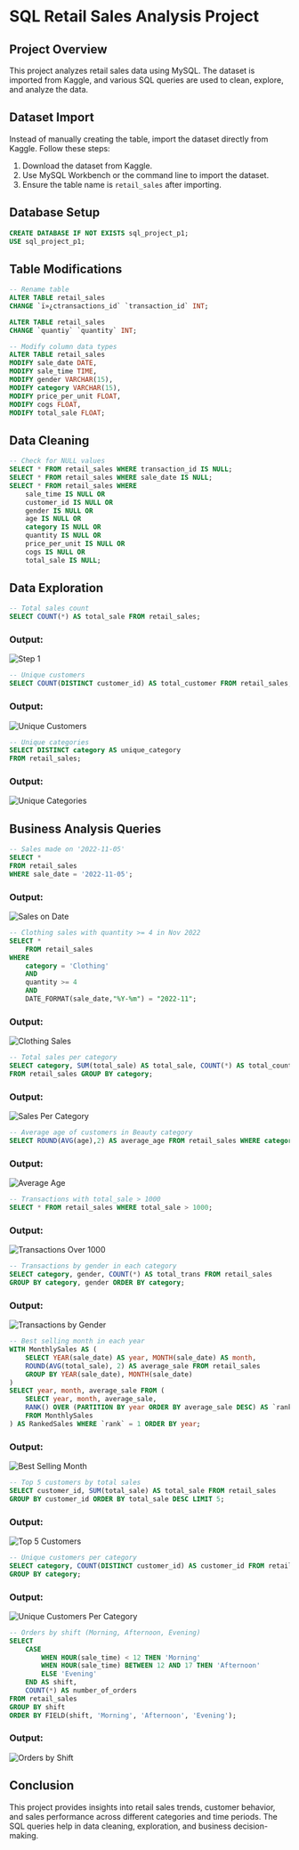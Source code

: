 # SQL Retail Sales Analysis Project

## Project Overview

This project analyzes retail sales data using MySQL. The dataset is imported from Kaggle, and various SQL queries are used to clean, explore, and analyze the data.

## Dataset Import

Instead of manually creating the table, import the dataset directly from Kaggle. Follow these steps:

1. Download the dataset from Kaggle.
2. Use MySQL Workbench or the command line to import the dataset.
3. Ensure the table name is `retail_sales` after importing.

## Database Setup

```sql
CREATE DATABASE IF NOT EXISTS sql_project_p1;
USE sql_project_p1;
```

## Table Modifications

```sql
-- Rename table
ALTER TABLE retail_sales
CHANGE `ï»¿ctransactions_id` `transaction_id` INT;

ALTER TABLE retail_sales
CHANGE `quantiy` `quantity` INT;

-- Modify column data types
ALTER TABLE retail_sales
MODIFY sale_date DATE,
MODIFY sale_time TIME,
MODIFY gender VARCHAR(15),
MODIFY category VARCHAR(15),
MODIFY price_per_unit FLOAT,
MODIFY cogs FLOAT,
MODIFY total_sale FLOAT;
```

## Data Cleaning

```sql
-- Check for NULL values
SELECT * FROM retail_sales WHERE transaction_id IS NULL;
SELECT * FROM retail_sales WHERE sale_date IS NULL;
SELECT * FROM retail_sales WHERE
    sale_time IS NULL OR
    customer_id IS NULL OR
    gender IS NULL OR
    age IS NULL OR
    category IS NULL OR
    quantity IS NULL OR
    price_per_unit IS NULL OR
    cogs IS NULL OR
    total_sale IS NULL;
```

## Data Exploration

```sql
-- Total sales count
SELECT COUNT(*) AS total_sale FROM retail_sales;
```

### Output:
![Step 1](https://github.com/mansi306/Mysql_retail_sale_Project_1/blob/main/Mysql_retail_sale_Project_1/screenshots/s1.png)

```sql
-- Unique customers
SELECT COUNT(DISTINCT customer_id) AS total_customer FROM retail_sales;

```

### Output:
![Unique Customers](https://raw.githubusercontent.com/mansi306/Mysql_retail_sale_Project_1/refs/heads/main/Mysql_retail_sale_Project_1/screenshots/s2.png)

```sql
-- Unique categories
SELECT DISTINCT category AS unique_category
FROM retail_sales;

```

### Output:
![Unique Categories](https://raw.githubusercontent.com/mansi306/Mysql_retail_sale_Project_1/refs/heads/main/Mysql_retail_sale_Project_1/screenshots/s3.png)

## Business Analysis Queries

```sql
-- Sales made on '2022-11-05'
SELECT *
FROM retail_sales
WHERE sale_date = '2022-11-05';

```

### Output:
![Sales on Date](https://raw.githubusercontent.com/mansi306/Mysql_retail_sale_Project_1/refs/heads/main/Mysql_retail_sale_Project_1/screenshots/s4.png)
```sql
-- Clothing sales with quantity >= 4 in Nov 2022
SELECT * 
	FROM retail_sales
WHERE 
	category = 'Clothing'
	AND 
	quantity >= 4
	AND 
	DATE_FORMAT(sale_date,"%Y-%m") = "2022-11";
```

### Output:
![Clothing Sales](https://raw.githubusercontent.com/mansi306/Mysql_retail_sale_Project_1/refs/heads/main/Mysql_retail_sale_Project_1/screenshots/s5.png)

```sql
-- Total sales per category
SELECT category, SUM(total_sale) AS total_sale, COUNT(*) AS total_count
FROM retail_sales GROUP BY category;
```

### Output:
![Sales Per Category](https://raw.githubusercontent.com/mansi306/Mysql_retail_sale_Project_1/main/screenshots/s7.png)

```sql
-- Average age of customers in Beauty category
SELECT ROUND(AVG(age),2) AS average_age FROM retail_sales WHERE category = 'Beauty';
```

### Output:
![Average Age](https://raw.githubusercontent.com/mansi306/Mysql_retail_sale_Project_1/main/screenshots/s8.png)

```sql
-- Transactions with total_sale > 1000
SELECT * FROM retail_sales WHERE total_sale > 1000;
```

### Output:
![Transactions Over 1000](https://raw.githubusercontent.com/mansi306/Mysql_retail_sale_Project_1/main/screenshots/s9.png)

```sql
-- Transactions by gender in each category
SELECT category, gender, COUNT(*) AS total_trans FROM retail_sales
GROUP BY category, gender ORDER BY category;
```

### Output:
![Transactions by Gender](https://raw.githubusercontent.com/mansi306/Mysql_retail_sale_Project_1/main/screenshots/s10.png)

```sql
-- Best selling month in each year
WITH MonthlySales AS (
    SELECT YEAR(sale_date) AS year, MONTH(sale_date) AS month,
    ROUND(AVG(total_sale), 2) AS average_sale FROM retail_sales
    GROUP BY YEAR(sale_date), MONTH(sale_date)
)
SELECT year, month, average_sale FROM (
    SELECT year, month, average_sale,
    RANK() OVER (PARTITION BY year ORDER BY average_sale DESC) AS `rank`
    FROM MonthlySales
) AS RankedSales WHERE `rank` = 1 ORDER BY year;
```

### Output:
![Best Selling Month](https://raw.githubusercontent.com/mansi306/Mysql_retail_sale_Project_1/main/screenshots/s11.png)

```sql
-- Top 5 customers by total sales
SELECT customer_id, SUM(total_sale) AS total_sale FROM retail_sales
GROUP BY customer_id ORDER BY total_sale DESC LIMIT 5;
```

### Output:
![Top 5 Customers](https://raw.githubusercontent.com/mansi306/Mysql_retail_sale_Project_1/main/screenshots/s12.png)

```sql
-- Unique customers per category
SELECT category, COUNT(DISTINCT customer_id) AS customer_id FROM retail_sales
GROUP BY category;
```

### Output:
![Unique Customers Per Category](https://raw.githubusercontent.com/mansi306/Mysql_retail_sale_Project_1/main/screenshots/s13.png)

```sql
-- Orders by shift (Morning, Afternoon, Evening)
SELECT
    CASE
        WHEN HOUR(sale_time) < 12 THEN 'Morning'
        WHEN HOUR(sale_time) BETWEEN 12 AND 17 THEN 'Afternoon'
        ELSE 'Evening'
    END AS shift,
    COUNT(*) AS number_of_orders
FROM retail_sales
GROUP BY shift
ORDER BY FIELD(shift, 'Morning', 'Afternoon', 'Evening');
```

### Output:
![Orders by Shift](https://raw.githubusercontent.com/mansi306/Mysql_retail_sale_Project_1/main/screenshots/s14.png)

## Conclusion

This project provides insights into retail sales trends, customer behavior, and sales performance across different categories and time periods. The SQL queries help in data cleaning, exploration, and business decision-making.

